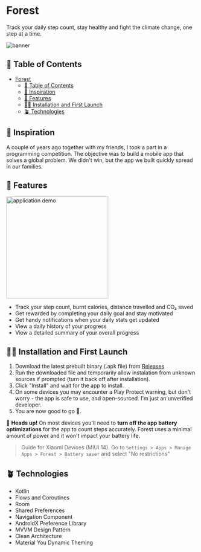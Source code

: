 # Forest

Track your daily step count, stay healthy and fight the climate change, one step at a time.

![banner](https://user-images.githubusercontent.com/60577942/221682753-a0251f61-63e0-4ae9-bb40-2854864cebc3.jpg)

## 🦁 Table of Contents


- [Forest](#forest)
  - [🦁 Table of Contents](#-table-of-contents)
  - [🌳 Inspiration](#-inspiration)
  - [🥕 Features](#-features)
  - [🐻‍❄️ Installation and First Launch](#️-instalation-and-first-launch)
  - [🪴 Technologies](#-technologies)

## 🌳 Inspiration

A couple of years ago together with my friends, I took a part in a programming competition. The objective was to build a mobile app that solves a global problem. We didn't win, but the app we built quickly spread in our families.

## 🥕 Features

<img src="https://user-images.githubusercontent.com/60577942/221682705-39a0e476-bb52-4257-8d3b-5e5a64e72424.gif" alt="application demo" width="270">

<br />

- Track your step count, burnt calories, distance travelled and CO₂ saved
- Get rewarded by completing your daily goal and stay motivated
- Get handy notifications when your daily stats get updated
- View a daily history of your progress
- View a detailed summary of your overall progress

## 🐻‍❄️ Installation and First Launch

1. Download the latest prebuilt binary (.apk file) from [Releases](https://github.com/bk20dev/forest/releases)
2. Run the downloaded file and temporarily allow instalation from unknown sources if prompted (turn it back off after installation).
3. Click "Install" and wait for the app to install.
4. On some devices you may encounter a Play Protect warning, but don't worry - the app is safe to use, and open-sourced. I'm just an unverified developer.
5. You are now good to go 🚀.

🚨 **Heads up!** On most devices you'll need to **turn off the app battery optimizations** for the app to count steps accurately. Forest uses a minimal amount of power and it won't impact your battery life.

> Guide for Xiaomi Devices (MIUI 14). Go to `Settings > Apps > Manage Apps > Forest > Battery saver` and select "No restrictions"

## 🪴 Technologies

- Kotlin
- Flows and Coroutines
- Room
- Shared Preferences
- Navigation Component
- AndroidX Preference Library
- MVVM Design Pattern
- Clean Architecture
- Material You Dynamic Theming
